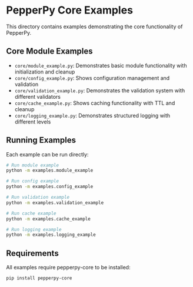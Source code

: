 # PepperPy Core Examples

This directory contains examples demonstrating the core functionality of PepperPy.

## Core Module Examples

- `core/module_example.py`: Demonstrates basic module functionality with initialization and cleanup
- `core/config_example.py`: Shows configuration management and validation
- `core/validation_example.py`: Demonstrates the validation system with different validators
- `core/cache_example.py`: Shows caching functionality with TTL and cleanup
- `core/logging_example.py`: Demonstrates structured logging with different levels

## Running Examples

Each example can be run directly:

```bash
# Run module example
python -m examples.module_example

# Run config example
python -m examples.config_example

# Run validation example
python -m examples.validation_example

# Run cache example
python -m examples.cache_example

# Run logging example
python -m examples.logging_example
```

## Requirements

All examples require pepperpy-core to be installed:

```bash
pip install pepperpy-core
```
